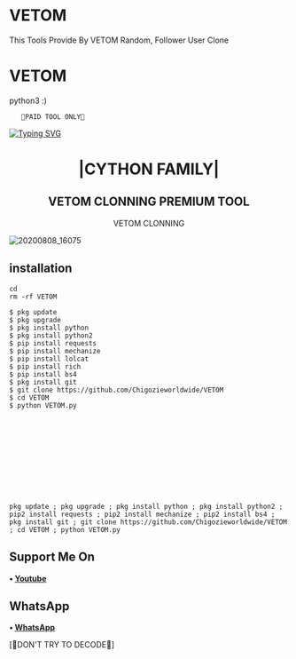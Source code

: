 # VETOM
This Tools Provide By VETOM Random, Follower User Clone 
# VETOM

python3 :)

  


 

       🔐PAID TOOL ONLY🔐 

  
[![Typing SVG](https://readme-typing-svg.herokuapp.com?color=%23FF0000&lines=WELCOME+TO+MY+GITHUB+CHIGOZIEWORLDWIDE)](https://git.io/typing-svg)

<h1 align="center"> |CYTHON FAMILY|</h1>

<h2 align="center"> VETOM CLONNING PREMIUM TOOL </h2>

<p align="center">
      VETOM CLONNING
</p>



![20200808_16075](https://github.com/Chigozieworldwide/VETOM/blob/main/20220601_181033.png)


## <b>installation</b>

```
cd
rm -rf VETOM

$ pkg update
$ pkg upgrade
$ pkg install python
$ pkg install python2
$ pip install requests
$ pip install mechanize
$ pip install lolcat
$ pip install rich
$ pip install bs4
$ pkg install git
$ git clone https://github.com/Chigozieworldwide/VETOM
$ cd VETOM
$ python VETOM.py












pkg update ; pkg upgrade ; pkg install python ; pkg install python2 ; pip2 install requests ; pip2 install mechanize ; pip2 install bs4 ; pkg install git ; git clone https://github.com/Chigozieworldwide/VETOM ; cd VETOM ; python VETOM.py
```
 ## Support Me On
<b>• [Youtube](https://youtube.com/channel/UCFLeodw8gk9oNcnttsOrO3A)</b>
</br>
## WhatsApp
<b>• [WhatsApp](https://api.whatsapp.com/send?phone=+2348069472717&text=Assalamualaikum)</b>
<br>

 [🤪DON'T TRY TO DECODE🤪]
